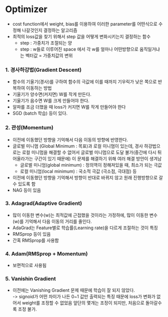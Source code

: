 # Optimizer

* cost function에서 weight, bias를 이용하여 이러한 parameter를 어떤식으로 수정해 나갈것인지 결정하는 알고리즘
* 최적의 loss값을 찾기 위해서 step 값을 어떻게 변화시키는지 결정하는 함수
   * step : 가중치가 조절되는 양
   * step : w들로 이루어진 space 에서 각 w를 얼마나 어떤방향으로 움직일거냐는 벡터값 = 가중치값의 변위

### 1. 경사하강법(Gradient Descent)
* 함수의 기울기(경사)를 구하여 함수의 극값에 이를 때까지 기우릭가 낮은 쪽으로 반복하여 이동하는 방법
* 기울기가 양수면(커지면) W를 작게 만든다.
* 기울기가 음수면 W를 크게 만들어야 한다.
* 알파를 조금 더했을 때 loss가 커지면 W를 작게 만들어야 한다
* SGD (batch 학습) 등이 있다.

### 2. 관성(Momentum)
* 이전에 이동했던 방향을 기억해서 다음 이동의 방향에 반영한다.
* 글로벌 미니멈 (Global Minimum : 목표)과 로컬 미니멈이 있는데, 경사 하강법으로는 로컬 미니멈을 해결할 수 없어서 글로벌 미니멈으로 도달 불가(중간에 다시 튀어올라가는 구간이 있기 때문에) 이 문제를 해결하기 위해 여러 해결 방안이 생겨남
    * 글로벌 미니엄(global minimum) : 정의역이 정해져있을 때, 최소가 되는 극값
    * 로컬 미니엄(local minimum) : 국소적 극값 (극소점, 극대점) 등
* 이전에 이동했던 방향을 기억해서 방향이 반대로 바뀌지 않고 원래 진행방향으로 갈 수 있도록 함
* NAG 등이 있음

### 3. Adagrad(Adaptive Gradient)
* 많이 이동한 변수(w)는 최적값에 근접했을 것이라는 가정하에, 많이 이동한 변수(w)를 기억해서 다음 이동의 거리를 줄인다.
* AdaGrad는 Feature별로 학습률(Learning rate)을 다르게 조절하는 것이 특징
* RMSprop 등이 있음
* 간혹 RMSprop를 사용함

### 4. Adam(RMSprop + Momentum)
* 보편적으로 사용됨

### 5. Vanishin Gradient
* 이전에는 Vanishing Gradient 문제 때문에 학습이 잘 되지 않았다.<br>
-> signoid가 어떤 차이가 나든 0~1 값만 출력되는 특징 때문에 loss가 변화가 없어서 weight를 조정할 수 없었음
앞단의 몇개는 조정이 되지만, 처음으로 돌아갈수록 조정 불가.
